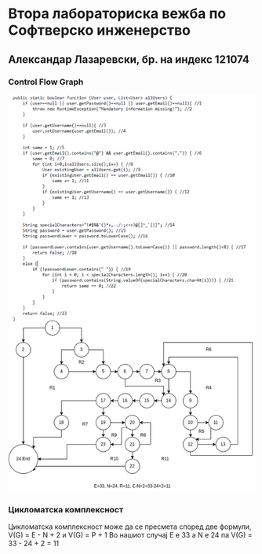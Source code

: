 # Втора лабораториска вежба по Софтверско инженерство
## Александар Лазаревски, бр. на индекс 121074
### Control Flow Graph
![Screenshot](cfg.drawio.121074.png)
### Цикломатска комплексност
Цикломатска комплексност може да се пресмета според две формули, V(G) = E - N + 2 и V(G) = P + 1
Во нашиот случај Е е 33 а N е 24 па V(G) = 33 - 24 + 2 = 11
